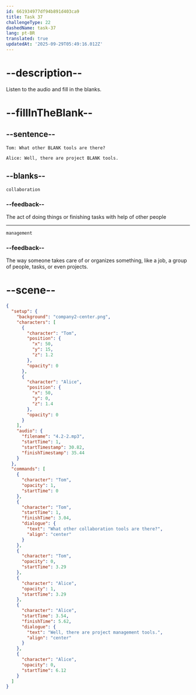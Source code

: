 ```yaml
---
id: 661934977df94b891d403ca9
title: Task 37
challengeType: 22
dashedName: task-37
lang: pt-BR
translated: true
updatedAt: '2025-09-29T05:49:16.012Z'
---
```


<!-- (Audio) Tom: What other collaboration tools are there? Alice: Well, there are project management tools. -->

# --description--

Listen to the audio and fill in the blanks.

# --fillInTheBlank--

## --sentence--

`Tom: What other BLANK tools are there?`

`Alice: Well, there are project BLANK tools.`

## --blanks--

`collaboration`

### --feedback--

The act of doing things or finishing tasks with help of other people

---

`management`

### --feedback--

The way someone takes care of or organizes something, like a job, a group of people, tasks, or even projects.

# --scene--

```json
{
  "setup": {
    "background": "company2-center.png",
    "characters": [
      {
        "character": "Tom",
        "position": {
          "x": 50,
          "y": 15,
          "z": 1.2
        },
        "opacity": 0
      },
      {
        "character": "Alice",
        "position": {
          "x": 50,
          "y": 0,
          "z": 1.4
        },
        "opacity": 0
      }
    ],
    "audio": {
      "filename": "4.2-2.mp3",
      "startTime": 1,
      "startTimestamp": 30.82,
      "finishTimestamp": 35.44
    }
  },
  "commands": [
    {
      "character": "Tom",
      "opacity": 1,
      "startTime": 0
    },
    {
      "character": "Tom",
      "startTime": 1,
      "finishTime": 3.04,
      "dialogue": {
        "text": "What other collaboration tools are there?",
        "align": "center"
      }
    },
    {
      "character": "Tom",
      "opacity": 0,
      "startTime": 3.29
    },
    {
      "character": "Alice",
      "opacity": 1,
      "startTime": 3.29
    },
    {
      "character": "Alice",
      "startTime": 3.54,
      "finishTime": 5.62,
      "dialogue": {
        "text": "Well, there are project management tools.",
        "align": "center"
      }
    },
    {
      "character": "Alice",
      "opacity": 0,
      "startTime": 6.12
    }
  ]
}
```
